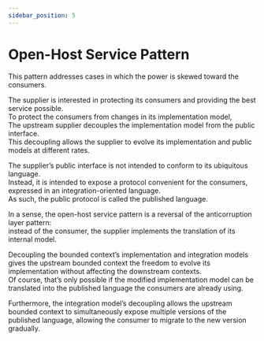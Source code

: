 ```yaml
---
sidebar_position: 5
---
```


# Open-Host Service Pattern

This pattern addresses cases in which the power is skewed toward the consumers.

The supplier is interested in protecting its consumers and providing the best service possible.  
To protect the consumers from changes in its implementation model,  
The upstream supplier decouples the implementation model from the public interface.  
This decoupling allows the supplier to evolve its implementation and public models at different rates.

The supplier’s public interface is not intended to conform to its ubiquitous language.  
Instead, it is intended to expose a protocol convenient for the consumers, expressed in an integration-oriented language.  
As such, the public protocol is called the published language.

In a sense, the open-host service pattern is a reversal of the anticorruption layer pattern:  
instead of the consumer, the supplier implements the translation of its internal model.

Decoupling the bounded context’s implementation and integration models gives the upstream bounded context the freedom to evolve its implementation without affecting the downstream contexts.  
Of course, that’s only possible if the modified implementation model can be translated into the published language the consumers are already using.

Furthermore, the integration model’s decoupling allows the upstream bounded context to simultaneously expose multiple versions of the published language, allowing the consumer to migrate to the new version gradually.
